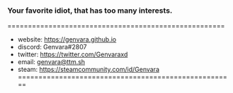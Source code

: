 ### Your favorite idiot, that has too many interests.
=====================================================
- website: https://genvara.github.io
- discord: Genvara#2807
- twitter: https://twitter.com/Genvaraxd
- email: genvara@ttm.sh
- steam: https://steamcommunity.com/id/Genvara
=====================================================

<!--
**Genvara/Genvara** is a ✨ _special_ ✨ repository because its `README.md` (this file) appears on your GitHub profile.

Here are some ideas to get you started:

- 🔭 I’m currently working on ...
- 🌱 I’m currently learning ...
- 👯 I’m looking to collaborate on ...
- 🤔 I’m looking for help with ...
- 💬 Ask me about ...
- 📫 How to reach me: ...
- 😄 Pronouns: ...
- ⚡ Fun fact: ...
-->
